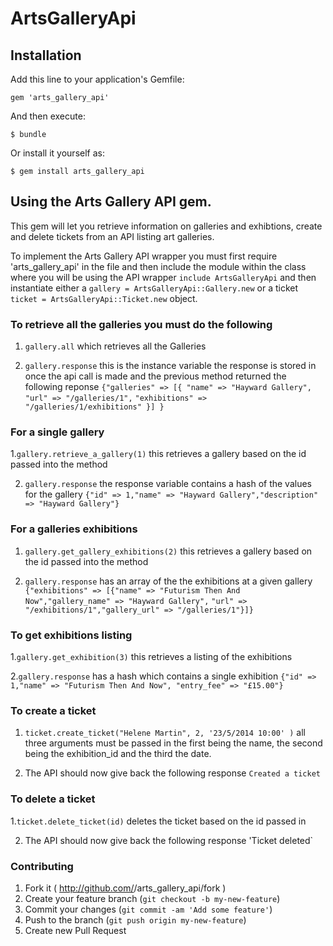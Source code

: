 # ArtsGalleryApi

## Installation

Add this line to your application's Gemfile:

    gem 'arts_gallery_api'

And then execute:

    $ bundle

Or install it yourself as:

    $ gem install arts_gallery_api

## Using the Arts Gallery API gem.

This gem will let you retrieve information on galleries and exhibtions, create and delete tickets from an API listing art galleries.


To implement the Arts Gallery API wrapper you must first require 'arts_gallery_api' in the file and then include the module within the class where you will be using the API wrapper `include ArtsGalleryApi` and then instantiate either a `gallery = ArtsGalleryApi::Gallery.new` or a ticket `ticket = ArtsGalleryApi::Ticket.new` object.

### To retrieve all the galleries you must do the following
1. `gallery.all` which retrieves all the Galleries

2. `gallery.response` this is the instance variable the response is stored in once the api call is made and the previous method returned the following reponse
`{"galleries" => [{ "name" => "Hayward Gallery", "url" => "/galleries/1",`
`"exhibitions" => "/galleries/1/exhibitions" }] }`

### For a single gallery
1.`gallery.retrieve_a_gallery(1)` this retrieves a gallery based on the id passed into the method

2. `gallery.response` the response variable contains a hash of the values for the gallery
`{"id" => 1,"name" => "Hayward Gallery","description" => "Hayward Gallery"}`

### For a galleries exhibitions
1. `gallery.get_gallery_exhibitions(2)` this retrieves a gallery based on the id passed into the method

2. `gallery.response` has an array of the the exhibitions at a given gallery 
` {"exhibitions" => [{"name" => "Futurism Then And Now","gallery_name" => "Hayward Gallery",`
`"url" => "/exhibitions/1","gallery_url" => "/galleries/1"}]}`

### To get exhibitions listing
1.`gallery.get_exhibition(3)` this retrieves a listing of the exhibitions 

2.`gallery.response` has a hash which contains a single exhibition
`{"id" => 1,"name" => "Futurism Then And Now", "entry_fee" => "£15.00"}`

### To create a ticket
1. `ticket.create_ticket("Helene Martin", 2, '23/5/2014 10:00' )` all three arguments must be passed in the first being the name, 
the second being the exhibition_id and the third the date.

2.  The API should now give back the following response `Created a ticket`

### To delete a ticket
1.`ticket.delete_ticket(id)` deletes the ticket based on the id passed in

2. The API should now give back the following response 'Ticket deleted`

### Contributing

1. Fork it ( http://github.com/<my-github-username>/arts_gallery_api/fork )
2. Create your feature branch (`git checkout -b my-new-feature`)
3. Commit your changes (`git commit -am 'Add some feature'`)
4. Push to the branch (`git push origin my-new-feature`)
5. Create new Pull Request
